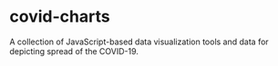 # covid-charts
A collection of JavaScript-based data visualization tools and data for depicting spread of the COVID-19.